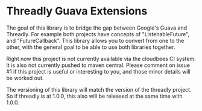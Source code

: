 Threadly Guava Extensions
=========================

The goal of this library is to bridge the gap between Google's Guava and Threadly.  For example both projects have concepts of "ListenableFuture", and "FutureCallback".  This library allows you to convert from one to the other, with the general goal to be able to use both libraries together.

Right now this project is not currently available via the cloudbees CI system.  It is also not currently pushed to maven central.  Please comment on issue #1 if this project is useful or interesting to you, and those minor details will be worked out.

The versioning of this library will match the version of the threadly project.  So if threadly is at 1.0.0, this also will be released at the same time with 1.0.0.
